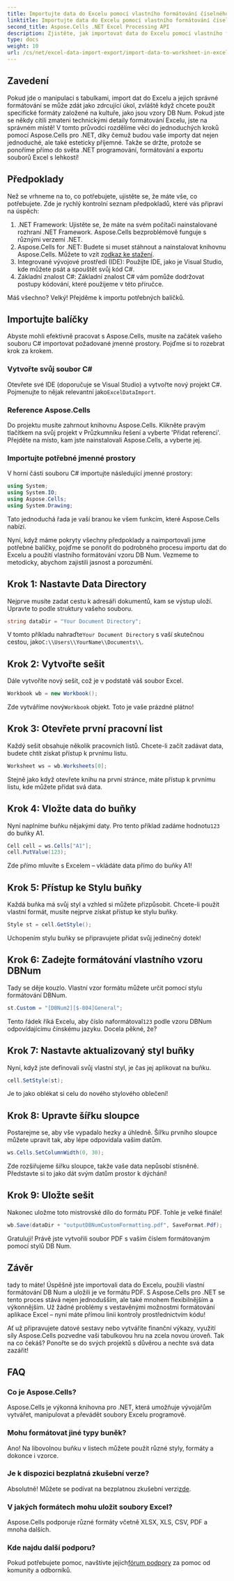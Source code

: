 ```yaml
---
title: Importujte data do Excelu pomocí vlastního formátování číselného vzoru databáze
linktitle: Importujte data do Excelu pomocí vlastního formátování číselného vzoru databáze
second_title: Aspose.Cells .NET Excel Processing API
description: Zjistěte, jak importovat data do Excelu pomocí vlastního formátování DB Num pomocí Aspose.Cells for .NET v tomto snadno srozumitelném tutoriálu.
type: docs
weight: 10
url: /cs/net/excel-data-import-export/import-data-to-worksheet-in-excel-with-specified-db-num-custom-pattern-formatting/
---
```

## Zavedení

Pokud jde o manipulaci s tabulkami, import dat do Excelu a jejich správné formátování se může zdát jako zdrcující úkol, zvláště když chcete použít specifické formáty založené na kultuře, jako jsou vzory DB Num. Pokud jste se někdy cítili zmateni technickými detaily formátování Excelu, jste na správném místě! V tomto průvodci rozdělíme věci do jednoduchých kroků pomocí Aspose.Cells pro .NET, díky čemuž budou vaše importy dat nejen jednoduché, ale také esteticky příjemné. Takže se držte, protože se ponoříme přímo do světa .NET programování, formátování a exportu souborů Excel s lehkostí!

## Předpoklady

Než se vrhneme na to, co potřebujete, ujistěte se, že máte vše, co potřebujete. Zde je rychlý kontrolní seznam předpokladů, které vás připraví na úspěch:

1. .NET Framework: Ujistěte se, že máte na svém počítači nainstalované rozhraní .NET Framework. Aspose.Cells bezproblémově funguje s různými verzemi .NET.
2.  Aspose.Cells for .NET: Budete si muset stáhnout a nainstalovat knihovnu Aspose.Cells. Můžete to vzít z[odkaz ke stažení](https://releases.aspose.com/cells/net/).
3. Integrované vývojové prostředí (IDE): Použijte IDE, jako je Visual Studio, kde můžete psát a spouštět svůj kód C#.
4. Základní znalost C#: Základní znalost C# vám pomůže dodržovat postupy kódování, které použijeme v této příručce.

Máš všechno? Velký! Přejděme k importu potřebných balíčků.

## Importujte balíčky

Abyste mohli efektivně pracovat s Aspose.Cells, musíte na začátek vašeho souboru C# importovat požadované jmenné prostory. Pojďme si to rozebrat krok za krokem.

### Vytvořte svůj soubor C#

 Otevřete své IDE (doporučuje se Visual Studio) a vytvořte nový projekt C#. Pojmenujte to nějak relevantní jako`ExcelDataImport`.

### Reference Aspose.Cells

Do projektu musíte zahrnout knihovnu Aspose.Cells. Klikněte pravým tlačítkem na svůj projekt v Průzkumníku řešení a vyberte 'Přidat referenci'. Přejděte na místo, kam jste nainstalovali Aspose.Cells, a vyberte jej.

### Importujte potřebné jmenné prostory

V horní části souboru C# importujte následující jmenné prostory:

```csharp
using System;
using System.IO;
using Aspose.Cells;
using System.Drawing;
```

Tato jednoduchá řada je vaší branou ke všem funkcím, které Aspose.Cells nabízí. 

Nyní, když máme pokryty všechny předpoklady a naimportovali jsme potřebné balíčky, pojďme se ponořit do podrobného procesu importu dat do Excelu a použití vlastního formátování vzoru DB Num. Vezmeme to metodicky, abychom zajistili jasnost a porozumění.

## Krok 1: Nastavte Data Directory

Nejprve musíte zadat cestu k adresáři dokumentů, kam se výstup uloží. Upravte to podle struktury vašeho souboru.

```csharp
string dataDir = "Your Document Directory";
```

 V tomto příkladu nahraďte`Your Document Directory` s vaší skutečnou cestou, jako`C:\\Users\\YourName\\Documents\\`.

## Krok 2: Vytvořte sešit

Dále vytvoříte nový sešit, což je v podstatě váš soubor Excel.

```csharp
Workbook wb = new Workbook();
```

Zde vytváříme nový`Workbook` objekt. Toto je vaše prázdné plátno!

## Krok 3: Otevřete první pracovní list

Každý sešit obsahuje několik pracovních listů. Chcete-li začít zadávat data, budete chtít získat přístup k prvnímu listu.

```csharp
Worksheet ws = wb.Worksheets[0];
```

Stejně jako když otevřete knihu na první stránce, máte přístup k prvnímu listu, kde můžete přidat svá data.

## Krok 4: Vložte data do buňky

 Nyní naplníme buňku nějakými daty. Pro tento příklad zadáme hodnotu`123` do buňky A1.

```csharp
Cell cell = ws.Cells["A1"];
cell.PutValue(123);
```

Zde přímo mluvíte s Excelem – vkládáte data přímo do buňky A1! 

## Krok 5: Přístup ke Stylu buňky

Každá buňka má svůj styl a vzhled si můžete přizpůsobit. Chcete-li použít vlastní formát, musíte nejprve získat přístup ke stylu buňky.

```csharp
Style st = cell.GetStyle();
```

Uchopením stylu buňky se připravujete přidat svůj jedinečný dotek!

## Krok 6: Zadejte formátování vlastního vzoru DBNum

Tady se děje kouzlo. Vlastní vzor formátu můžete určit pomocí stylu formátování DBNum.

```csharp
st.Custom = "[DBNum2][$-804]General";
```

Tento řádek říká Excelu, aby číslo naformátoval`123` podle vzoru DBNum odpovídajícímu čínskému jazyku. Docela pěkné, že?

## Krok 7: Nastavte aktualizovaný styl buňky

Nyní, když jste definovali svůj vlastní styl, je čas jej aplikovat na buňku.

```csharp
cell.SetStyle(st);
```

Je to jako oblékat si celu do nového stylového oblečení!

## Krok 8: Upravte šířku sloupce

Postarejme se, aby vše vypadalo hezky a úhledně. Šířku prvního sloupce můžete upravit tak, aby lépe odpovídala vašim datům.

```csharp
ws.Cells.SetColumnWidth(0, 30);
```

Zde rozšiřujeme šířku sloupce, takže vaše data nepůsobí stísněně. Představte si to jako dát svým datům prostor k dýchání!

## Krok 9: Uložte sešit

Nakonec uložme toto mistrovské dílo do formátu PDF. Tohle je velké finále!

```csharp
wb.Save(dataDir + "outputDBNumCustomFormatting.pdf", SaveFormat.Pdf);
```

Gratuluji! Právě jste vytvořili soubor PDF s vaším číslem formátovaným pomocí stylů DB Num.

## Závěr

tady to máte! Úspěšně jste importovali data do Excelu, použili vlastní formátování DB Num a uložili je ve formátu PDF. S Aspose.Cells pro .NET se tento proces stává nejen jednodušším, ale také mnohem flexibilnějším a výkonnějším. Už žádné problémy s vestavěnými možnostmi formátování aplikace Excel – nyní máte přímou linii kontroly prostřednictvím kódu!

Ať už připravujete datové sestavy nebo vytváříte finanční výkazy, využití síly Aspose.Cells pozvedne vaši tabulkovou hru na zcela novou úroveň. Tak na co čekáš? Ponořte se do svých projektů s důvěrou a nechte svá data zazářit!

## FAQ

### Co je Aspose.Cells?  
Aspose.Cells je výkonná knihovna pro .NET, která umožňuje vývojářům vytvářet, manipulovat a převádět soubory Excelu programově.

### Mohu formátovat jiné typy buněk?  
Ano! Na libovolnou buňku v listech můžete použít různé styly, formáty a dokonce i vzorce.

### Je k dispozici bezplatná zkušební verze?  
 Absolutně! Můžete se podívat na bezplatnou zkušební verzi[zde](https://releases.aspose.com/).

### V jakých formátech mohu uložit soubory Excel?  
Aspose.Cells podporuje různé formáty včetně XLSX, XLS, CSV, PDF a mnoha dalších.

### Kde najdu další podporu?  
 Pokud potřebujete pomoc, navštivte jejich[fórum podpory](https://forum.aspose.com/c/cells/9) za pomoc od komunity a odborníků.